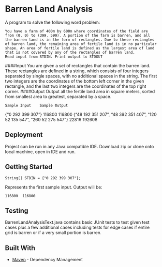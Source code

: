 # Barren Land Analysis

A program to solve the following word problem:

    You have a farm of 400m by 600m where coordinates of the field are from (0, 0) to (399, 599). A portion of the farm is barren, and all the barren land is in the form of rectangles. Due to these rectangles of barren land, the remaining area of fertile land is in no particular shape. An area of fertile land is defined as the largest area of land that is not covered by any of the rectangles of barren land. 
    Read input from STDIN. Print output to STDOUT 
####Input 
    You are given a set of rectangles that contain the barren land. These rectangles are defined in a string, which consists of four integers separated by single spaces, with no additional spaces in the string. The first two integers are the coordinates of the bottom left corner in the given rectangle, and the last two integers are the coordinates of the top right corner. 
####Output 
    Output all the fertile land area in square meters, sorted from smallest area to greatest, separated by a space. 

    Sample Input	Sample Output
{“0 292 399 307”} 	116800  116800
{“48 192 351 207”, “48 392 351 407”, “120 52 135 547”, “260 52 275 547”} 	22816 192608 


## Deployment

Project can be run in any Java compatible IDE. Download zip or clone onto local machine, open in IDE and run. 

## Getting Started
```
String[] STDIN = {"0 292 399 307"};
```
Represents the first sample input. Output will be: 
```
116800  116800 
```


## Testing

BarrenLandAnalysisText.java contains basic JUnit tests to test given test cases plus a few additional cases including tests for edge cases if entire grid is barren or if a very small portion is barren. 


## Built With

* [Maven](https://maven.apache.org/) - Dependency Management

